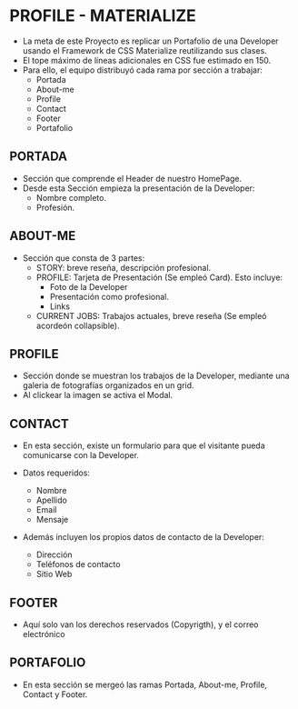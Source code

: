 # PROFILE - MATERIALIZE
- La meta de este Proyecto es replicar un Portafolio de una Developer usando el Framework de  CSS Materialize reutilizando sus clases.
- El tope máximo de líneas adicionales en CSS fue estimado en 150.
- Para ello, el equipo distribuyó cada rama por sección a trabajar:
  - Portada
  - About-me
  - Profile
  - Contact
  - Footer
  - Portafolio
  
 
 ## PORTADA
  - Sección que comprende el Header de nuestro HomePage.
  - Desde esta Sección empieza la presentación de la Developer:
      - Nombre completo.
      - Profesión.
  
 ## ABOUT-ME
 - Sección que consta de 3 partes:
    - STORY: breve reseña, descripción profesional.
    - PROFILE: Tarjeta de Presentación (Se empleó Card). Esto incluye:
        - Foto de la Developer
        - Presentación como profesional.
        - Links
    - CURRENT JOBS: Trabajos actuales, breve reseña (Se empleó acordeón collapsible).
    
 ## PROFILE
 - Sección donde se muestran los trabajos de la Developer, mediante una galeria de fotografías organizados en un grid.
 - Al clickear la imagen se activa el Modal.
 
 ## CONTACT
  - En esta sección, existe un formulario para que el visitante pueda comunicarse con la Developer.
  - Datos requeridos:
      - Nombre
      - Apellido
      - Email
      - Mensaje
      
   - Además incluyen los propios datos de contacto de la Developer:
      * Dirección
      * Teléfonos de contacto
      * Sitio Web
      
  ## FOOTER
  - Aquí solo van los derechos reservados (Copyrigth), y el correo electrónico
 
 
 ## PORTAFOLIO
  - En esta sección se mergeó las ramas Portada, About-me, Profile, Contact y Footer.
  
  
      
   
  
  
 
